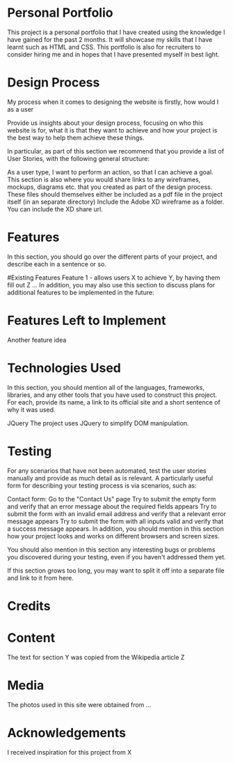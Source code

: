 # Personal Portfolio
This project is a personal portfolio that I have created using the knowledge I have gained for the past 2 months. It will showcase my skills that I have learnt such as HTML and CSS. This portfolio is also for recruiters to consider hiring me and in hopes that I have presented myself in best light.



# Design Process
My process when it comes to designing the website is firstly, how would I as a user 



Provide us insights about your design process, focusing on who this website is for, what it is that they want to achieve and how your project is the best way to help them achieve these things.

In particular, as part of this section we recommend that you provide a list of User Stories, with the following general structure:

As a user type, I want to perform an action, so that I can achieve a goal.
This section is also where you would share links to any wireframes, mockups, diagrams etc. that you created as part of the design process. These files should themselves either be included as a pdf file in the project itself (in an separate directory) Include the Adobe XD wireframe as a folder. You can include the XD share url.

# Features
In this section, you should go over the different parts of your project, and describe each in a sentence or so.

#Existing Features
Feature 1 - allows users X to achieve Y, by having them fill out Z
...
In addition, you may also use this section to discuss plans for additional features to be implemented in the future:

# Features Left to Implement
Another feature idea

# Technologies Used
In this section, you should mention all of the languages, frameworks, libraries, and any other tools that you have used to construct this project. For each, provide its name, a link to its official site and a short sentence of why it was used.

JQuery
The project uses JQuery to simplify DOM manipulation.

# Testing
For any scenarios that have not been automated, test the user stories manually and provide as much detail as is relevant. A particularly useful form for describing your testing process is via scenarios, such as:

Contact form:
Go to the "Contact Us" page
Try to submit the empty form and verify that an error message about the required fields appears
Try to submit the form with an invalid email address and verify that a relevant error message appears
Try to submit the form with all inputs valid and verify that a success message appears.
In addition, you should mention in this section how your project looks and works on different browsers and screen sizes.

You should also mention in this section any interesting bugs or problems you discovered during your testing, even if you haven't addressed them yet.

If this section grows too long, you may want to split it off into a separate file and link to it from here.

# Credits
# Content
The text for section Y was copied from the Wikipedia article Z
# Media
The photos used in this site were obtained from ...
# Acknowledgements
I received inspiration for this project from X

